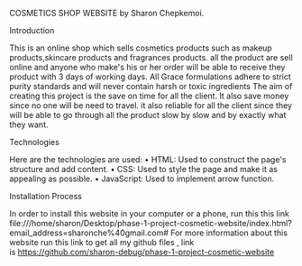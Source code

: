 COSMETICS SHOP WEBSITE
by Sharon Chepkemoi.


Introduction


This is an online shop which sells cosmetics products such as makeup products,skincare products and fragrances products. all the product are sell online and anyone who make's his or her order will be able to receive they product with 3 days of working days. All Grace formulations adhere to strict purity standards and will never contain harsh or toxic ingredients The aim of creating this project is the save on time for all the client. It also save money since no one will be need to travel. it also reliable for all the client since they will be able to go through all the product slow by slow and by exactly what they want.


Technologies

Here are the technologies are used: 
    •  HTML: Used to construct the page's structure and add content.
    • CSS: Used to style the page and make it as appealing as possible.
    • JavaScript: Used to implement arrow function.


Installation Process


In order to install this website in your computer or a phone, run this this link file:///home/sharon/Desktop/phase-1-project-cosmetic-website/index.html?email_address=sharonche%40gmail.com#
For more information about this website run this link to get all my github files , link is https://github.com/sharon-debug/phase-1-project-cosmetic-website
